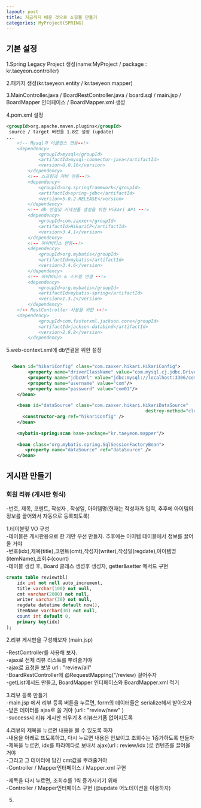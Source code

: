 ```yaml
---
layout: post
title: 지금까지 배운 것으로 쇼핑몰 만들기
categories: MyProject(SPRING)
---
```


## 기본 설정
1.Spring Legacy Project 생성(name:MyProject / package : kr.taeyeon.controller)

2.패키지 생성(kr.taeyeon.entity / kr.taeyeon.mapper)

3.MainController.java / BoardRestController.java / board.sql / main.jsp / BoardMapper 인터페이스 / BoardMapper.xml 생성 

4.pom.xml 설정

```1=pom.xml
<groupId>org.apache.maven.plugins</groupId>
 source / target 버전을 1.8로 설정 (update)
...
    <!-- Mysql과 이클립스 연동--!>
    <dependency>
			<groupId>mysql</groupId>
			<artifactId>mysql-connector-java</artifactId>
			<version>8.0.16</version>
		</dependency>
		<!-- 스프링과 자바 연동--!>
		<dependency>
			<groupId>org.springframework</groupId>
			<artifactId>spring-jdbc</artifactId>
			<version>5.0.2.RELEASE</version>
		</dependency>
		<!-- db 연결및 커넥션풀 생성을 위한 Hikari API --!>
		<dependency>
			<groupId>com.zaxxer</groupId>
			<artifactId>HikariCP</artifactId>
			<version>3.4.1</version>
		</dependency>
		<!-- 마이바티스 연동--!>
		<dependency>
			<groupId>org.mybatis</groupId>
			<artifactId>mybatis</artifactId>
			<version>3.4.6</version>
		</dependency>
		<!-- 마이바티스 & 스프링 연결 --!>
		<dependency>
			<groupId>org.mybatis</groupId>
			<artifactId>mybatis-spring</artifactId>
			<version>1.3.2</version>
		</dependency>
    <!-- RestController 사용을 위한 --!>
    <dependency>
			<groupId>com.fasterxml.jackson.core</groupId>
			<artifactId>jackson-databind</artifactId>
			<version>2.9.8</version>
		</dependency>
```

5.web-context.xml에 db연결을 위한 설정
```2=web-context.xml

  <bean id="hikariConfig" class="com.zaxxer.hikari.HikariConfig">
		<property name="driverClassName" value="com.mysql.cj.jdbc.Driver"/>
		<property name="jdbcUrl" value="jdbc:mysql://localhost:3306/com?serverTimezone=UTC"/>
		<property name="username" value="com"/>
		<property name="password" value="com01"/>
	</bean>
	
	<bean id="dataSource" class="com.zaxxer.hikari.HikariDataSource" 
	                                                destroy-method="close">
      <constructor-arg ref="hikariConfig" />
    </bean>
    
    <mybatis-spring:scan base-package="kr.taeyeon.mapper"/>
    
    <bean class="org.mybatis.spring.SqlSessionFactoryBean">
       <property name="dataSource" ref="dataSource" />
    </bean>
```
## 게시판 만들기

<h3>회원 리뷰 (게시판 형식)</h3>
-번호, 제목, 코멘트, 작성자 , 작성일, 아이템명(현재는 작성자가 입력, 추후에 아이템의 정보를 끌어와서 자동으로 등록되도록)<br>

1.테이블및 VO 구성<br>
-테이블은 게시판용으로 한 개만 우선 만들자. 추후에는 아이템 테이블에서 정보를 끌어올 거야<br>
-번호(idx),제목(title),코멘트(cmt),작성자(writer),작성일(regdate),아이템명(itemName),조회수(count)<br>
-테이블 생성 후, Board 클래스 생성후 생성자, getter&setter 메서드 구현

```3=board.sql
create table reviewtbl(
	idx int not null auto_increment,
	title varchar(100) not null,
	cmt varchar(2000) not null,
	writer varchar(30) not null,
	regdate datetime default now(),
	itemName varchar(30) not null,
	count int default 0,
	primary key(idx)
);
```

2.리뷰 게시판을 구성해보자 (main.jsp)<br>

-RestController를 사용해 보자.<br>
-ajax로 전체 리뷰 리스트를 뿌려줄거야<br>
-ajax로 요청을 보낼 url : "review/all" <br>
-BoardRestController에 @RequestMapping("/review) 걸어주자 <br>
-getList메서드 만들고, BoardMapper 인터페이스와 BoardMapper.xml 적기<br>

3.리뷰 등록 만들기<br>
-main.jsp 에서 리뷰 등록 버튼을 누르면, form의 데이터들은 serialize해서 받아오자<br>
-받은 데이터를 ajax로 쏠 거야 (url : "review/new" )<br>
-success시 리뷰 게시판 띄우기 & 리뷰쓰기폼 없어지도록<br>

4.리뷰의 제목을 누르면 내용을 볼 수 있도록 하자<br>
-내용을 아래로 뜨도록하고, 다시 누르면 내용은 안보이고 조회수는 1증가하도록 만들자<br>
-제목을 누르면, idx를 파라메타로 보내서 ajax(url : review/idx )로 컨텐츠를 끌어올 거야<br>
-그리고 그 데이터에 담긴 cmt값을 뿌려줄거야<br>
-Controller / Mapper인터페이스 / Mapper.xml 구현<br>

-제목을 다시 누르면, 조회수를 1씩 증가시키기 위해<br>
-Controller / Mapper인터페이스 구현 (@update 어노테이션을 이용하자)<br>

5.

